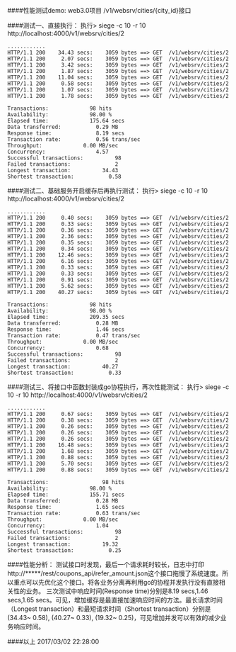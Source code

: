 ####性能测试demo: web3.0项目 /v1/websrv/cities/{city_id}接口

####测试一、直接执行： 
	执行> siege -c 10 -r 10 http://localhost:4000/v1/websrv/cities/2 

	............
	HTTP/1.1 200    34.43 secs:    3059 bytes ==> GET  /v1/websrv/cities/2
	HTTP/1.1 200     2.07 secs:    3059 bytes ==> GET  /v1/websrv/cities/2
	HTTP/1.1 200     3.42 secs:    3059 bytes ==> GET  /v1/websrv/cities/2
	HTTP/1.1 200     1.87 secs:    3059 bytes ==> GET  /v1/websrv/cities/2
	HTTP/1.1 200    11.04 secs:    3059 bytes ==> GET  /v1/websrv/cities/2
	HTTP/1.1 200     0.58 secs:    3059 bytes ==> GET  /v1/websrv/cities/2
	HTTP/1.1 200     1.07 secs:    3059 bytes ==> GET  /v1/websrv/cities/2
	HTTP/1.1 200     1.78 secs:    3059 bytes ==> GET  /v1/websrv/cities/2
	
	Transactions:		      98 hits
	Availability:		      98.00 %
	Elapsed time:		      175.64 secs
	Data transferred:	        0.29 MB
	Response time:		        8.19 secs
	Transaction rate:	        0.56 trans/sec
	Throughput:		        0.00 MB/sec
	Concurrency:		        4.57
	Successful transactions:          98
	Failed transactions:	          2
	Longest transaction:	      34.43
	Shortest transaction:	        0.58

####测试二、基础服务开启缓存后再执行测试：
	执行> siege -c 10 -r 10 http://localhost:4000/v1/websrv/cities/2 
	
	............
	HTTP/1.1 200     0.40 secs:    3059 bytes ==> GET  /v1/websrv/cities/2
	HTTP/1.1 200     0.33 secs:    3059 bytes ==> GET  /v1/websrv/cities/2
	HTTP/1.1 200     0.36 secs:    3059 bytes ==> GET  /v1/websrv/cities/2
	HTTP/1.1 200     2.36 secs:    3059 bytes ==> GET  /v1/websrv/cities/2
	HTTP/1.1 200     0.35 secs:    3059 bytes ==> GET  /v1/websrv/cities/2
	HTTP/1.1 200     0.34 secs:    3059 bytes ==> GET  /v1/websrv/cities/2
	HTTP/1.1 200    12.46 secs:    3059 bytes ==> GET  /v1/websrv/cities/2
	HTTP/1.1 200     6.16 secs:    3059 bytes ==> GET  /v1/websrv/cities/2
	HTTP/1.1 200     0.33 secs:    3059 bytes ==> GET  /v1/websrv/cities/2
	HTTP/1.1 200     0.33 secs:    3059 bytes ==> GET  /v1/websrv/cities/2
	HTTP/1.1 200     0.91 secs:    3059 bytes ==> GET  /v1/websrv/cities/2
	HTTP/1.1 200     5.62 secs:    3059 bytes ==> GET  /v1/websrv/cities/2
	HTTP/1.1 200    40.27 secs:    3059 bytes ==> GET  /v1/websrv/cities/2
	
	Transactions:		      98 hits
	Availability:		      98.00 %
	Elapsed time:		      209.35 secs
	Data transferred:	        0.28 MB
	Response time:		        1.46 secs
	Transaction rate:	        0.47 trans/sec
	Throughput:		        0.00 MB/sec
	Concurrency:		        0.68
	Successful transactions:          98
	Failed transactions:	          2
	Longest transaction:	      40.27
	Shortest transaction:	        0.33
	
####测试三、将接口中函数封装成go协程执行，再次性能测试：
	执行> siege -c 10 -r 10 http://localhost:4000/v1/websrv/cities/2 
	
	............
	HTTP/1.1 200     0.67 secs:    3059 bytes ==> GET  /v1/websrv/cities/2
	HTTP/1.1 200     0.38 secs:    3059 bytes ==> GET  /v1/websrv/cities/2
	HTTP/1.1 200     0.26 secs:    3059 bytes ==> GET  /v1/websrv/cities/2
	HTTP/1.1 200     0.26 secs:    3059 bytes ==> GET  /v1/websrv/cities/2
	HTTP/1.1 200     0.26 secs:    3059 bytes ==> GET  /v1/websrv/cities/2
	HTTP/1.1 200    16.48 secs:    3059 bytes ==> GET  /v1/websrv/cities/2
	HTTP/1.1 200     1.68 secs:    3059 bytes ==> GET  /v1/websrv/cities/2
	HTTP/1.1 200     0.88 secs:    3059 bytes ==> GET  /v1/websrv/cities/2
	HTTP/1.1 200     5.70 secs:    3059 bytes ==> GET  /v1/websrv/cities/2
	HTTP/1.1 200     0.88 secs:    3059 bytes ==> GET  /v1/websrv/cities/2
	
	Transactions:		          98 hits
	Availability:		      98.00 %
	Elapsed time:		      155.71 secs
	Data transferred:	        0.28 MB
	Response time:		        1.65 secs
	Transaction rate:	        0.63 trans/sec
	Throughput:		        0.00 MB/sec
	Concurrency:		        1.04
	Successful transactions:          98
	Failed transactions:	          2
	Longest transaction:	      19.32
	Shortest transaction:	        0.25
	
####性能分析：
  测试接口时发现，最后一个请求耗时较长，日志中打印http://*****/rest/coupons_api/refer_amount.json这个接口拖慢了系统速度。所以重点可以先优化这个接口。将各业务分离再利用go的协程并发执行没有直接相关性的业务。
  三次测试中响应时间(Response time)分别是8.19 secs,1.46 secs,1.65 secs。可见，增加缓存是最直接加速响应时间的方法。最长请求时间（Longest transaction）和最短请求时间（Shortest transaction）分别是 (34.43~ 0.58), (40.27~ 0.33), (19.32~ 0.25)，可见增加并发可以有效的减少业务响应时间。
  
####以上  2017/03/02  22:28:00
